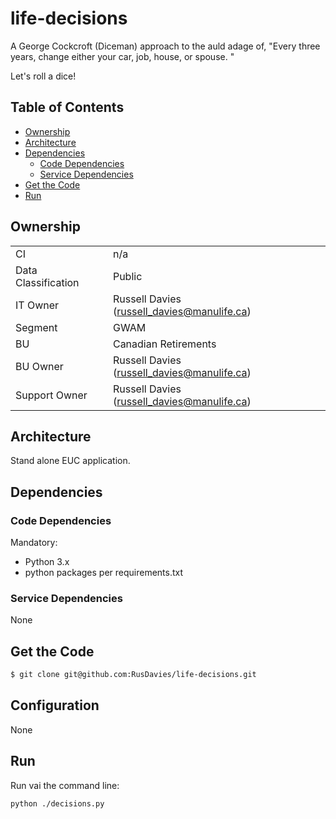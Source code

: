 # <!-- omit in toc --> life-decisions
A George Cockcroft (Diceman) approach to the auld adage of, "Every three years, change either your car, job, house, or spouse. "

Let's roll a dice! 

## <!-- omit in toc --> Table of Contents
 
- [Ownership](#ownership)
- [Architecture](#architecture)
- [Dependencies](#dependencies)
  - [Code Dependencies](#code-dependencies)
  - [Service Dependencies](#service-dependencies)
- [Get the Code](#get-the-code)
- [Run](#run)
 
## Ownership
 
| | |
| ------------------- | -------------------------------------------- |
| CI                  | n/a                                          |
| Data Classification | Public                                       |
| IT Owner            | Russell Davies (russell_davies@manulife.ca)  |
| Segment             | GWAM                                         |
| BU                  | Canadian Retirements                         |
| BU Owner            | Russell Davies (russell_davies@manulife.ca)  |
| Support Owner       | Russell Davies (russell_davies@manulife.ca)  |
 

     
## Architecture
Stand alone EUC application.  
 
## Dependencies

### Code Dependencies
Mandatory:
* Python 3.x
* python packages per requirements.txt
 
### Service Dependencies
None 

## Get the Code
 ```bash
$ git clone git@github.com:RusDavies/life-decisions.git
```
 
## Configuration
None 
 
## Run
Run vai the command line: 
```bash
python ./decisions.py 
```
